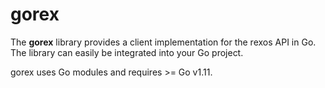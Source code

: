 # gorex

The **gorex** library provides a client implementation for the rexos API in Go. The library can easily be integrated into your Go
project.

gorex uses Go modules and requires >= Go v1.11.

